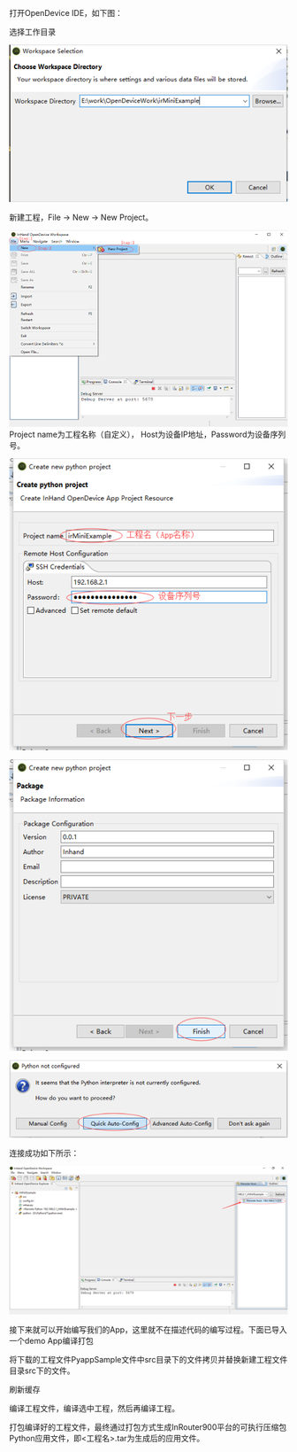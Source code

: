打开OpenDevice IDE，如下图：

选择工作目录

![](/assets/iedworkspaceselection.png)

新建工程，File -&gt; New -&gt; New Project。

![](/assets/newproject1.png)Project name为工程名称（自定义）， Host为设备IP地址，Password为设备序列号。

![](/assets/newproject2.png)

![](/assets/newproject3.png)

![](/assets/configpythonenv.png)

连接成功如下所示：

![](/assets/connectscheck.png)

接下来就可以开始编写我们的App，这里就不在描述代码的编写过程。下面已导入一个demo App编译打包

将下载的工程文件PyappSample文件中src目录下的文件拷贝并替换新建工程文件目录src下的文件。

刷新缓存

编译工程文件，编译选中工程，然后再编译工程。

打包编译好的工程文件，最终通过打包方式生成InRouter900平台的可执行压缩包Python应用文件，即&lt;工程名&gt;.tar为生成后的应用文件。

